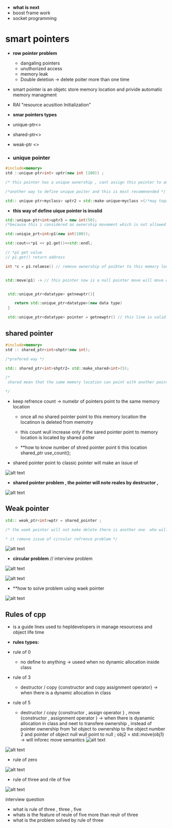- **what is next** 
- boost frame work 
- socket programming 

# smart pointers 

- **row pointer problem**
    - dangaling pointers 
    - unuthorized access 
    - memory leak 
    - Double deletion -> delete poiter more than one time 


- smart pointer is an objetc store memory location and privide automatic memory managment 

- RAI "resource acusition Initialization"

- **smar pointers types** 

- unique-ptr<> 
- shared-ptr<> 
- weak-ptr  <> 

- ### unique pointer 

```cpp 
#include<memory>
std ::unique-ptr<int> uptr(new int (100)) ; 

/* this pointer has a unique ownership , cant assign this pointer to another pointer to point to the same memory location 

/*another way to define unique poiter and this is most recommnended */

std:: unique-ptr<myclass> uptr2 = std::make-unique<myclass >(/*may topass value*/); 
``` 
- **this way of define uique pointer is invalid** 
```cpp 
std::unique-ptr<int>uptr3 = new int(50); 
/*because this i considered as ownership movement which is not allowed in unique pointer */

```
```cpp 
std::uniqie_prt<int>p1(new int(100)); 

std::cout<<*p1 << p1.get()<<std::endl;

// *p1 get value 
// p1.get() return address 

int *c = p1.relaese() // remove ownership of poibter to this memory location 


std::move(p1) -> // this pointer now is a null pointer move will move ownership to anothier pointer and copy data inside pointer to the new ownership pointer 


 std::unique_ptr<datatype> getnewptr(){

    return std::unique_ptr<datatype>(new data type)
 }

 std::unique_ptr<datatype> pointer = getnewptr() // this line is valid the compile implicitly make it as move not a copy 

```

## shared pointer 
 
``` cpp 
#include<memory>
std :: shared_ptr<int>shptr(new int); 

/*prefered way */

std:: shared_ptr<int>shptr2= std::make_shared<int>(5);

/*
 shared mean that the same memory location can point with another pointer 

*/

``` 
- keep refrence count -> numebr of pointers point to the same memory location 
    - once all no shared pointer point to this memory location the locatinon is deleted from memotry 

    - this count wull increase only if the sared pointer point to memory location is located by shared poiter 
    
    - **how to know number of shred pointer point ti this location 
        shared_ptr use_count(); 
    


- shared pointer point to classic pointer will make an issue of 

![alt text](image.png)


- **shared pointer problem , the pointer will note reales by destructor ,** 

![alt text](image-5.png)



## Weak pointer 
```cpp 
std:: weak_ptr<int>wptr = shared_pointer ; 

/* the waek pointer will not make delete there is another one  who will made delete 

* it remove issue of circular refrence problem */ 

```
![alt text](image-1.png)

- **circular problem** // interview problem 

![alt text](image-2.png)

![alt text](image-4.png)


- **how to solve problem using waek pointer 

![alt text](image-3.png)


## Rules of cpp 
- is a guide lines used to hepldevelopers in manage resourcess and object life time 

- **rules types:** 
- rule of 0 
    - no define to anything ->  useed when no dynamic allocation inside class 

- rule of 3
    - destructor  / copy {constructor and copy assignment operator} -> when there is a dynamic allocation in class 

- rule of 5
    - destructor  / copy {constructor , assign operator } , move {constructor , assignment operator }
    -> when there is dyanamic allocation in class and neet to transfere ownership , instead of pointer ownership   from 1st object to ownership to the object number 2 and pointer of object null wull point to null ; 
    obj2 = std::move(obj1) -> will inforec move semantics 
            ![alt text](image-7.png)

![alt text](image-6.png)




- rule of zero 

![alt text](image-8.png)


- rule of three and rile of five 

![alt text](image-9.png)


interview question 

- what is rule of three , three , five 
- whats is the feature of reule of five more than reulr of three 
- what is the problem solved by rule of three 
